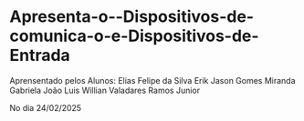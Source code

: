 # Apresenta-o--Dispositivos-de-comunica-o-e-Dispositivos-de-Entrada

Aprensentado pelos Alunos:
Elias Felipe da Silva
Erik Jason Gomes Miranda
Gabriela
João Luis
Willian Valadares Ramos Junior

No dia 24/02/2025